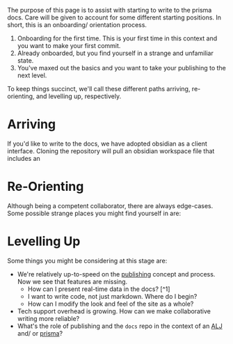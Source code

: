 The purpose of this page is to assist with starting to write to the prisma docs. Care will be given to account for some different starting positions. In short, this is an onboarding/ orientation process. 

1. Onboarding for the first time. This is your first time in this context and you want to make your first commit.
2. Already onboarded, but you find yourself in a strange and unfamiliar state.
3. You've maxed out the basics and you want to take your publishing to the next level.

To keep things succinct, we'll call these different paths arriving, re-orienting, and levelling up, respectively. 
# Arriving
If you'd like to write to the docs, we have adopted obsidian as a client interface. Cloning the repository will pull an obsidian workspace file that includes an 

# Re-Orienting
Although being a competent collaborator, there are always edge-cases. Some possible strange places you might find yourself in are:


# Levelling Up
Some things you might be considering at this stage are:

- We're relatively up-to-speed on the [publishing](/processes/process-infrastructuring/publishing.md) concept and process. Now we see that features are missing.
	- How can I present real-time data in the docs? [^1]
	- I want to write code, not just markdown. Where do I begin? 
	- How can I modify the look and feel of the site as a whole? 
- Tech support overhead is growing. How can we make collaborative writing more reliable? 
- What's the role of publishing and the `docs` repo in the context of an [ALJ](ALJ) and/ or [prisma](prisma)?


